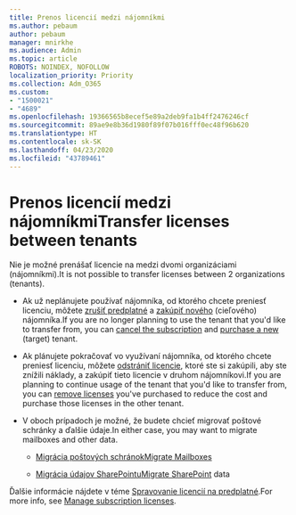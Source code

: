 ```yaml
---
title: Prenos licencií medzi nájomníkmi
ms.author: pebaum
author: pebaum
manager: mnirkhe
ms.audience: Admin
ms.topic: article
ROBOTS: NOINDEX, NOFOLLOW
localization_priority: Priority
ms.collection: Adm_O365
ms.custom:
- "1500021"
- "4689"
ms.openlocfilehash: 19366565b8ecef5e89a2deb9fa1b4ff2476246cf
ms.sourcegitcommit: 89ae9e8b36d1980f89f07b016fff0ec48f96b620
ms.translationtype: HT
ms.contentlocale: sk-SK
ms.lasthandoff: 04/23/2020
ms.locfileid: "43789461"
---
```

# <a name="transfer-licenses-between-tenants"></a><span data-ttu-id="c8cd3-102">Prenos licencií medzi nájomníkmi</span><span class="sxs-lookup"><span data-stu-id="c8cd3-102">Transfer licenses between tenants</span></span>

<span data-ttu-id="c8cd3-103">Nie je možné prenášať licencie na medzi dvomi organizáciami (nájomníkmi).</span><span class="sxs-lookup"><span data-stu-id="c8cd3-103">It is not possible to transfer licenses between 2 organizations (tenants).</span></span> 

- <span data-ttu-id="c8cd3-104">Ak už neplánujete používať nájomníka, od ktorého chcete preniesť licenciu, môžete [zrušiť predplatné](https://admin.microsoft.com/Adminportal/Home?source=applauncher#/subscriptions) a [zakúpiť nového](https://products.office.com/compare-all-microsoft-office-products-b?rtc=1&activetab=tab:primaryr2) (cieľového) nájomníka.</span><span class="sxs-lookup"><span data-stu-id="c8cd3-104">If you are no longer planning to use the tenant that you'd like to transfer from, you can [cancel the subscription](https://admin.microsoft.com/Adminportal/Home?source=applauncher#/subscriptions) and [purchase a new](https://products.office.com/compare-all-microsoft-office-products-b?rtc=1&activetab=tab:primaryr2) (target) tenant.</span></span>

- <span data-ttu-id="c8cd3-105">Ak plánujete pokračovať vo využívaní nájomníka, od ktorého chcete preniesť licenciu, môžete [odstrániť licencie](https://docs.microsoft.com/microsoft-365/commerce/licenses/buy-licenses?view=o365-worldwide), ktoré ste si zakúpili, aby ste znížili náklady, a zakúpiť tieto licencie v druhom nájomníkovi.</span><span class="sxs-lookup"><span data-stu-id="c8cd3-105">If you are planning to continue usage of the tenant that you'd like to transfer from, you can [remove licenses](https://docs.microsoft.com/microsoft-365/commerce/licenses/buy-licenses?view=o365-worldwide) you've purchased to reduce the cost and purchase those licenses in the other tenant.</span></span>

- <span data-ttu-id="c8cd3-106">V oboch prípadoch je možné, že budete chcieť migrovať poštové schránky a ďalšie údaje.</span><span class="sxs-lookup"><span data-stu-id="c8cd3-106">In either case, you may want to migrate mailboxes and other data.</span></span>

    - [<span data-ttu-id="c8cd3-107">Migrácia poštových schránok</span><span class="sxs-lookup"><span data-stu-id="c8cd3-107">Migrate Mailboxes</span></span>](https://docs.microsoft.com/Exchange/mailbox-migration/migrate-mailboxes-across-tenants)

    - <span data-ttu-id="c8cd3-108">[Migrácia údajov SharePointu](https://aka.ms/modernSpoAdminCenter/CloudContentMigrations)</span><span class="sxs-lookup"><span data-stu-id="c8cd3-108">[Migrate SharePoint](https://aka.ms/modernSpoAdminCenter/CloudContentMigrations) data</span></span>

<span data-ttu-id="c8cd3-109">Ďalšie informácie nájdete v téme [Spravovanie licencií na predplatné](https://docs.microsoft.com/microsoft-365/commerce/licenses/buy-licenses?view=o365-worldwide).</span><span class="sxs-lookup"><span data-stu-id="c8cd3-109">For more info, see [Manage subscription licenses](https://docs.microsoft.com/microsoft-365/commerce/licenses/buy-licenses?view=o365-worldwide).</span></span>
